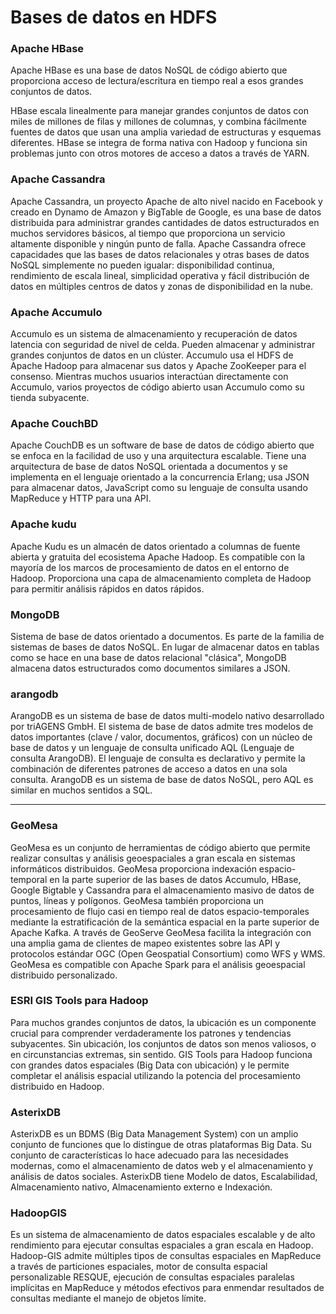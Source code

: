 # Bases de datos en HDFS

### Apache HBase

Apache HBase es una base de datos NoSQL de código abierto que proporciona acceso de lectura/escritura en tiempo real a esos grandes conjuntos de datos.

HBase escala linealmente para manejar grandes conjuntos de datos con miles de millones de filas y millones de columnas, y combina fácilmente fuentes de datos que usan una amplia variedad de estructuras y esquemas diferentes. HBase se integra de forma nativa con Hadoop y funciona sin problemas junto con otros motores de acceso a datos a través de YARN.

### Apache Cassandra

Apache Cassandra, un proyecto Apache de alto nivel nacido en Facebook y creado en Dynamo de Amazon y BigTable de Google, es una base de datos distribuida para administrar grandes cantidades de datos estructurados en muchos servidores básicos, al tiempo que proporciona un servicio altamente disponible y ningún punto de falla. Apache Cassandra ofrece capacidades que las bases de datos relacionales y otras bases de datos NoSQL simplemente no pueden igualar: disponibilidad continua, rendimiento de escala lineal, simplicidad operativa y fácil distribución de datos en múltiples centros de datos y zonas de disponibilidad en la nube.

### Apache Accumulo

Accumulo es un sistema de almacenamiento y recuperación de datos latencia con seguridad de nivel de celda. Pueden almacenar y administrar grandes conjuntos de datos en un clúster. Accumulo usa el HDFS de Apache Hadoop para almacenar sus datos y Apache ZooKeeper para el consenso. Mientras muchos usuarios interactúan directamente con Accumulo, varios proyectos de código abierto usan Accumulo como su tienda subyacente.

### Apache CouchBD

Apache CouchDB es un software de base de datos de código abierto que se enfoca en la facilidad de uso y una arquitectura escalable. Tiene una arquitectura de base de datos NoSQL orientada a documentos y se implementa en el lenguaje orientado a la concurrencia Erlang; usa JSON para almacenar datos, JavaScript como su lenguaje de consulta usando MapReduce y HTTP para una API.

### Apache kudu

Apache Kudu es un almacén de datos orientado a columnas de fuente abierta y gratuita del ecosistema Apache Hadoop. Es compatible con la mayoría de los marcos de procesamiento de datos en el entorno de Hadoop. Proporciona una capa de almacenamiento completa de Hadoop para permitir análisis rápidos en datos rápidos.

### MongoDB

Sistema de base de datos orientado a documentos. Es parte de la familia de sistemas de bases de datos NoSQL. En lugar de almacenar datos en tablas como se hace en una base de datos relacional "clásica", MongoDB almacena datos estructurados como documentos similares a JSON.

### arangodb

ArangoDB es un sistema de base de datos multi-modelo nativo desarrollado por triAGENS GmbH. El sistema de base de datos admite tres modelos de datos importantes (clave / valor, documentos, gráficos) con un núcleo de base de datos y un lenguaje de consulta unificado AQL (Lenguaje de consulta ArangoDB). El lenguaje de consulta es declarativo y permite la combinación de diferentes patrones de acceso a datos en una sola consulta. ArangoDB es un sistema de base de datos NoSQL, pero AQL es similar en muchos sentidos a SQL.

---

### GeoMesa

GeoMesa es un conjunto de herramientas de código abierto que permite realizar consultas y análisis geoespaciales a gran escala en sistemas informáticos distribuidos. GeoMesa proporciona indexación espacio-temporal en la parte superior de las bases de datos Accumulo, HBase, Google Bigtable y Cassandra para el almacenamiento masivo de datos de puntos, líneas y polígonos. GeoMesa también proporciona un procesamiento de flujo casi en tiempo real de datos espacio-temporales mediante la estratificación de la semántica espacial en la parte superior de Apache Kafka. A través de GeoServe GeoMesa facilita la integración con una amplia gama de clientes de mapeo existentes sobre las API y protocolos estándar OGC (Open Geospatial Consortium) como WFS y WMS. GeoMesa es compatible con 
Apache Spark para el análisis geoespacial distribuido personalizado.

### ESRI GIS Tools para Hadoop

Para muchos grandes conjuntos de datos, la ubicación es un componente crucial para comprender verdaderamente los patrones y tendencias subyacentes. Sin ubicación, los conjuntos de datos son menos valiosos, o en circunstancias extremas, sin sentido. GIS Tools para Hadoop funciona con grandes datos espaciales (Big Data con ubicación) y le permite completar el análisis espacial utilizando la potencia del procesamiento distribuido en Hadoop.

### AsterixDB

AsterixDB es un BDMS (Big Data Management System) con un amplio conjunto de funciones que lo distingue de otras plataformas Big Data. Su conjunto de características lo hace adecuado para las necesidades modernas, como el almacenamiento de datos web y el almacenamiento y análisis de datos sociales. AsterixDB tiene Modelo de datos, Escalabilidad, Almacenamiento nativo, Almacenamiento externo e Indexación.

### HadoopGIS

Es un sistema de almacenamiento de datos espaciales escalable y de alto rendimiento para ejecutar consultas espaciales a gran escala en Hadoop. Hadoop-GIS admite múltiples tipos de consultas espaciales en MapReduce a través de particiones espaciales, motor de consulta espacial personalizable RESQUE, ejecución de consultas espaciales paralelas implícitas en MapReduce y métodos efectivos para enmendar resultados de consultas mediante el manejo de objetos límite.
